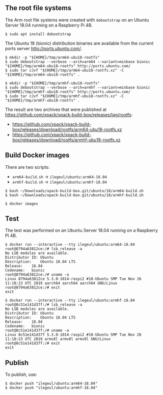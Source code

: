 
## The root file systems

The Arm root file systems were created with `debootstrap` on an Ubuntu Server
18.04 running on a Raspberry Pi 4B.

```console
$ sudo apt install debootstrap
```

The Ubuntu 18 (bionic) distribution binaries are available
from the current ports server http://ports.ubuntu.com/.

```console
$ mkdir -p "${HOME}/tmp/arm64-ubu18-rootfs"
$ sudo debootstrap --verbose --arch=arm64 --variant=minbase bionic "${HOME}/tmp/arm64-ubu18-rootfs" http://ports.ubuntu.com/
$ sudo tar cJvf "${HOME}/tmp/arm64-ubu18-rootfs.xz" -C "${HOME}/tmp/arm64-ubu18-rootfs" .
```

```console
$ mkdir -p "${HOME}/tmp/armhf-ubu18-rootfs"
$ sudo debootstrap --verbose --arch=armhf --variant=minbase bionic "${HOME}/tmp/armhf-ubu18-rootfs" http://ports.ubuntu.com/
$ sudo tar cJvf "${HOME}/tmp/armhf-ubu18-rootfs.xz" -C "${HOME}/tmp/armhf-ubu18-rootfs" .
```

The result are two archives that were published at
https://github.com/xpack/xpack-build-box/releases/tag/rootfs:

- https://github.com/xpack/xpack-build-box/releases/download/rootfs/arm64-ubu18-rootfs.xz
- https://github.com/xpack/xpack-build-box/releases/download/rootfs/armhf-ubu18-rootfs.xz

## Build Docker images

There are two scripts:

- `arm64-build.sh` -> `ilegeul/ubuntu:arm64-18.04`
- `armhf-build.sh` -> `ilegeul/ubuntu:armhf-18.04`

```console
$ bash ~/Downloads/xpack-build-box.git/ubuntu/18/arm64-build.sh
$ bash ~/Downloads/xpack-build-box.git/ubuntu/18/armhf-build.sh

$ docker images
```

## Test

The test was performed on an Ubuntu Server 18.04 running on a Raspberry Pi 4B.

```console
$ docker run --interactive --tty ilegeul/ubuntu:arm64-18.04
root@8794a63812ce:/# lsb_release -a
No LSB modules are available.
Distributor ID:	Ubuntu
Description:	Ubuntu 18.04 LTS
Release:	18.04
Codename:	bionic
root@8794a63812ce:/# uname -a
Linux 8794a63812ce 5.3.0-1014-raspi2 #18-Ubuntu SMP Tue Nov 26 11:18:23 UTC 2019 aarch64 aarch64 aarch64 GNU/Linux
root@8794a63812ce:/# exit
exit
```

```console
$ docker run --interactive --tty ilegeul/ubuntu:armhf-18.04
root@8c51e141d37f:/# lsb_release -a
No LSB modules are available.
Distributor ID:	Ubuntu
Description:	Ubuntu 18.04 LTS
Release:	18.04
Codename:	bionic
root@8c51e141d37f:/# uname -a
Linux 8c51e141d37f 5.3.0-1014-raspi2 #18-Ubuntu SMP Tue Nov 26 11:18:23 UTC 2019 armv8l armv8l armv8l GNU/Linux
root@8c51e141d37f:/# exit
exit
```

## Publish

To publish, use:

```console
$ docker push "ilegeul/ubuntu:arm64-18.04"
$ docker push "ilegeul/ubuntu:armhf-18.04"
```
